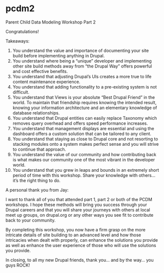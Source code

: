 pcdm2
=====

Parent Child Data Modeling Workshop Part 2

Congratulations!

Takeaways:
1.	You understand the value and importance of documenting your site build before implementing anything in Drupal.
2.	You understand where being a “unique” developer and implementing other site build methods away from “the Drupal Way” offers powerful and cost effective benefits.
3.	You understand that adjusting Drupal’s UIs creates a more true to life content maintenance experience.
4.	You understand that adding functionality to a pre-existing system is not difficult.
5.	You understand that Views is your absolute “Best Drupal Friend” in the world. To maintain that friendship requires knowing the intended result, knowing your information architecture and an elementary knowledge of database relationships.
6.	You understand that Drupal entities can easily replace Taxonomy which removes query overhead and offers speed performance increases.
7.	You understand that management displays are essential and using the dashboard offers a custom solution that can be tailored to any client.
8.	You understand that staying as close to Drupal core and not resorting to stacking modules onto a system makes perfect sense and you will strive to continue that approach.
9.	You understand the value of our community and how contributing back is what makes our community one of the most vibrant in the developer world.
10.	You understand that you grew in leaps and bounds in an extremely short period of time with this workshop. Share your knowledge with others… it’s the right thing to do.



A personal thank you from Jay:

I want to thank all of you that attended part 1, part 2 or both of the PCDM workshops. I hope these methods will bring you success through your Drupal careers and that you will share your journeys with others at local meet up groups, on drupal.org or any other ways you see fit to contribute back to your community.

By completing this workshop, you now have a firm grasp on the more intricate details of site building to an advanced level and how those intricacies when dealt with properly, can enhance the solutions you provide as well as enhance the user experience of those who will use the solutions you provide.

In closing, to all my new Drupal friends, thank you… and by the way… you guys ROCK!
